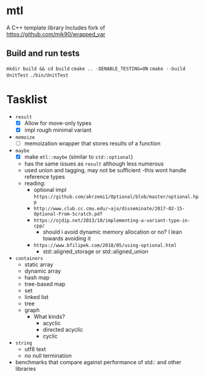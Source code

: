 # mtl
A C++ template library
Includes fork of https://github.com/mik90/wrapped_var

## Build and run tests
`mkdir build && cd build`
`cmake .. -DENABLE_TESTING=ON`
`cmake --build UnitTest`
`./bin/UnitTest`

# Tasklist
* `result`
    - [x] Allow for move-only types
    - [x] impl rough minimal variant
* `memoize`
    - [ ] memoization wrapper that stores results of a function
* `maybe`
    - [x] make `mtl::maybe` (similar to `std::optional`) 
    - has the same issues as `result` although less numerous
    - used union and tagging, may not be sufficient
        -this wont handle reference types
    - reading:
        - optional impl `https://github.com/akrzemi1/Optional/blob/master/optional.hpp`
        - `http://www.club.cc.cmu.edu/~ajo/disseminate/2017-02-15-Optional-From-Scratch.pdf`
        - `https://ojdip.net/2013/10/implementing-a-variant-type-in-cpp/`
            - should i avoid dynamic memory allocation or no? I lean towards avoiding it
        - `https://www.bfilipek.com/2018/05/using-optional.html`
            - std::aligned_storage or std::aligned_union
* `containers`
    - static array
    - dynamic array
    - hash map
    - tree-based map
    - set
    - linked list
    - tree
    - graph
        - What kinds?
            - acyclic
            - directed acyclic
            - cyclic
* `string`
    - utf8 text
    - no null termination
* benchmarks that compare against performance of std:: and other libraries
